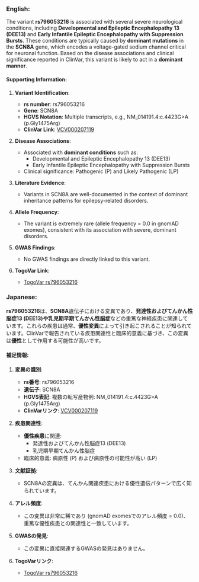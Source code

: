 ### English:
The variant **rs796053216** is associated with several severe neurological conditions, including **Developmental and Epileptic Encephalopathy 13 (DEE13)** and **Early Infantile Epileptic Encephalopathy with Suppression Bursts**. These conditions are typically caused by **dominant mutations** in the **SCN8A** gene, which encodes a voltage-gated sodium channel critical for neuronal function. Based on the disease associations and clinical significance reported in ClinVar, this variant is likely to act in a **dominant manner**.

#### Supporting Information:
1. **Variant Identification**:
   - **rs number**: rs796053216
   - **Gene**: SCN8A
   - **HGVS Notation**: Multiple transcripts, e.g., NM_014191.4:c.4423G>A (p.Gly1475Arg)
   - **ClinVar Link**: [VCV000207119](https://www.ncbi.nlm.nih.gov/clinvar/variation/207119)

2. **Disease Associations**:
   - Associated with **dominant conditions** such as:
     - Developmental and Epileptic Encephalopathy 13 (DEE13)
     - Early Infantile Epileptic Encephalopathy with Suppression Bursts
   - Clinical significance: Pathogenic (P) and Likely Pathogenic (LP)

3. **Literature Evidence**:
   - Variants in SCN8A are well-documented in the context of dominant inheritance patterns for epilepsy-related disorders.

4. **Allele Frequency**:
   - The variant is extremely rare (allele frequency = 0.0 in gnomAD exomes), consistent with its association with severe, dominant disorders.

5. **GWAS Findings**:
   - No GWAS findings are directly linked to this variant.

6. **TogoVar Link**:
   - [TogoVar rs796053216](https://togovar.org/variant/12-51790401-G-A)

### Japanese:
**rs796053216**は、**SCN8A**遺伝子における変異であり、**発達性およびてんかん性脳症13 (DEE13)**や**乳児期早期てんかん性脳症**などの重篤な神経疾患に関連しています。これらの疾患は通常、**優性変異**によって引き起こされることが知られています。ClinVarで報告されている疾患関連性と臨床的意義に基づき、この変異は**優性**として作用する可能性が高いです。

#### 補足情報:
1. **変異の識別**:
   - **rs番号**: rs796053216
   - **遺伝子**: SCN8A
   - **HGVS表記**: 複数の転写産物例: NM_014191.4:c.4423G>A (p.Gly1475Arg)
   - **ClinVarリンク**: [VCV000207119](https://www.ncbi.nlm.nih.gov/clinvar/variation/207119)

2. **疾患関連性**:
   - **優性疾患**に関連:
     - 発達性およびてんかん性脳症13 (DEE13)
     - 乳児期早期てんかん性脳症
   - 臨床的意義: 病原性 (P) および病原性の可能性が高い (LP)

3. **文献証拠**:
   - SCN8Aの変異は、てんかん関連疾患における優性遺伝パターンで広く知られています。

4. **アレル頻度**:
   - この変異は非常に稀であり (gnomAD exomesでのアレル頻度 = 0.0)、重篤な優性疾患との関連性と一致しています。

5. **GWASの発見**:
   - この変異に直接関連するGWASの発見はありません。

6. **TogoVarリンク**:
   - [TogoVar rs796053216](https://togovar.org/variant/12-51790401-G-A)